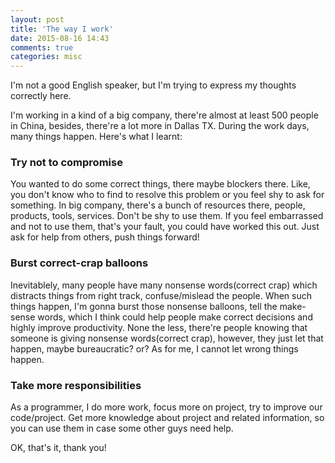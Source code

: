 ```yaml
---
layout: post
title: 'The way I work'
date: 2015-08-16 14:43
comments: true
categories: misc
---
```

I'm not a good English speaker, but I'm trying to express my thoughts correctly here.

I'm working in a kind of a big company, there're almost at least 500 people in China, besides, there're a lot more in Dallas TX. During the work days, many things happen. Here's what I learnt:

### Try not to compromise
You wanted to do some correct things, there maybe blockers there. Like, you don't know who to find to resolve this problem or you feel shy to ask for something. In big company, there's a bunch of resources there, people, products, tools, services. Don't be shy to use them. If you feel embarrassed and not to use them, that's your fault, you could have worked this out. Just ask for help from others, push things forward!

### Burst correct-crap balloons
Inevitablely, many people have many nonsense words(correct crap) which distracts things from right track, confuse/mislead the people. When such things happen, I'm gonna burst those nonsense balloons, tell the make-sense words, which I think could help people make correct decisions and highly improve productivity. None the less, there're people knowing that someone is giving nonsense words(correct crap), however, they just let that happen, maybe bureaucratic? or? As for me, I cannot let wrong things happen.

### Take more responsibilities
As a programmer, I do more work, focus more on project, try to improve our code/project. Get more knowledge about project and related information, so you can use them in case some other guys need help.

OK, that's it, thank you!